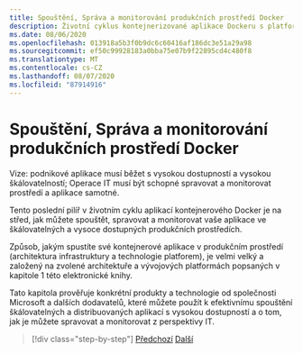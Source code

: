 ```yaml
---
title: Spouštění, Správa a monitorování produkčních prostředí Docker
description: Životní cyklus kontejnerizované aplikace Dockeru s platformou a nástroji Microsoft
ms.date: 08/06/2020
ms.openlocfilehash: 013918a5b3f0b9dc6c60416af186dc3e51a29a98
ms.sourcegitcommit: ef50c99928183a0bba75e07b9f22895cd4c480f8
ms.translationtype: MT
ms.contentlocale: cs-CZ
ms.lasthandoff: 08/07/2020
ms.locfileid: "87914916"
---
```

# <a name="run-manage-and-monitor-docker-production-environments"></a>Spouštění, Správa a monitorování produkčních prostředí Docker

Vize: podnikové aplikace musí běžet s vysokou dostupností a vysokou škálovatelností; Operace IT musí být schopné spravovat a monitorovat prostředí a aplikace samotné.

Tento poslední pilíř v životním cyklu aplikací kontejnerového Docker je na střed, jak můžete spouštět, spravovat a monitorovat vaše aplikace ve škálovatelných a vysoce dostupných produkčních prostředích.

Způsob, jakým spustíte své kontejnerové aplikace v produkčním prostředí (architektura infrastruktury a technologie platforem), je velmi velký a založený na zvolené architektuře a vývojových platformách popsaných v kapitole 1 této elektronické knihy.

Tato kapitola prověřuje konkrétní produkty a technologie od společnosti Microsoft a dalších dodavatelů, které můžete použít k efektivnímu spouštění škálovatelných a distribuovaných aplikací s vysokou dostupností a o tom, jak je můžete spravovat a monitorovat z perspektivy IT.

>[!div class="step-by-step"]
>[Předchozí](../docker-devops-workflow/create-ci-cd-pipelines-azure-devops-services-aspnetcore-kubernetes.md) 
> [Další](run-microservices-based-applications-in-production.md)
